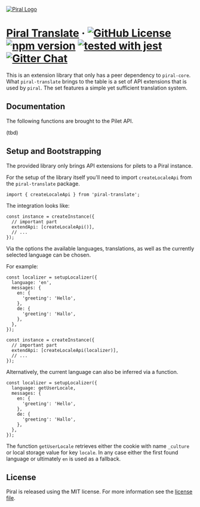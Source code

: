 [![Piral Logo](https://github.com/smapiot/piral/raw/master/docs/assets/logo.png)](https://piral.io)

# [Piral Translate](https://piral.io) &middot; [![GitHub License](https://img.shields.io/badge/license-MIT-blue.svg)](https://github.com/smapiot/piral/blob/master/LICENSE) [![npm version](https://img.shields.io/npm/v/piral-translate.svg?style=flat)](https://www.npmjs.com/package/piral-translate) [![tested with jest](https://img.shields.io/badge/tested_with-jest-99424f.svg)](https://jestjs.io) [![Gitter Chat](https://badges.gitter.im/gitterHQ/gitter.png)](https://gitter.im/piral-io/community)

This is an extension library that only has a peer dependency to `piral-core`. What `piral-translate` brings to the table is a set of API extensions that is used by `piral`. The set features a simple yet sufficient translation system.

## Documentation

The following functions are brought to the Pilet API.

(tbd)

## Setup and Bootstrapping

The provided library only brings API extensions for pilets to a Piral instance.

For the setup of the library itself you'll need to import `createLocaleApi` from the `piral-translate` package.

```tsx
import { createLocaleApi } from 'piral-translate';
```

The integration looks like:

```tsx
const instance = createInstance({
  // important part
  extendApi: [createLocaleApi()],
  // ...
});
```

Via the options the available languages, translations, as well as the currently selected language can be chosen.

For example:

```tsx
const localizer = setupLocalizer({
  language: 'en',
  messages: {
    en: {
      'greeting': 'Hello',
    },
    de: {
      'greeting': 'Hallo',
    },
  },
});

const instance = createInstance({
  // important part
  extendApi: [createLocaleApi(localizer)],
  // ...
});
```

Alternatively, the current language can also be inferred via a function.

```tsx
const localizer = setupLocalizer({
  language: getUserLocale,
  messages: {
    en: {
      'greeting': 'Hello',
    },
    de: {
      'greeting': 'Hallo',
    },
  },
});
```

The function `getUserLocale` retrieves either the cookie with name `_culture` or local storage value for key `locale`. In any case either the first found language or ultimately `en` is used as a fallback.

## License

Piral is released using the MIT license. For more information see the [license file](./LICENSE).
